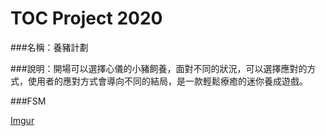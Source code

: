 # TOC Project 2020

###名稱：養豬計劃

###說明：開場可以選擇心儀的小豬飼養，面對不同的狀況，可以選擇應對的方式，使用者的應對方式會導向不同的結局，是一款輕鬆療癒的迷你養成遊戲。

###FSM

[Imgur](https://imgur.com/0fEJuRe)
